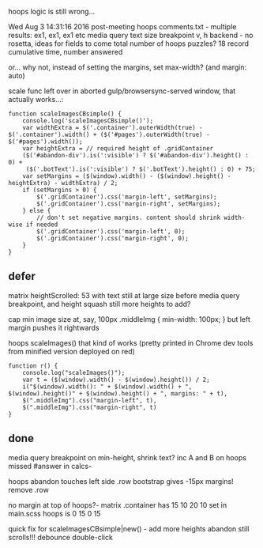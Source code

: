 


hoops logic is still wrong...

Wed Aug  3 14:31:16 2016 post-meeting
hoops 
comments.txt - multiple results: ex1, ex1, ex1 etc
media query text size breakpoint v, h
backend - no rosetta, ideas for fields to come
total number of hoops puzzles? 18
record cumulative time, number answered

or... why not, instead of setting the margins, set max-width? (and margin: auto)

scale func left over in aborted gulp/browsersync-served window, that actually works...:

    function scaleImagesCBsimple() {
        console.log('scaleImagesCBsimple()');
        var widthExtra = $('.container').outerWidth(true) - $('.container').width() + ($('#pages').outerWidth(true) - $('#pages').width());
        var heightExtra = // required height of .gridContainer
        ($('#abandon-div').is(':visible') ? $('#abandon-div').height() : 0) +
         ($('.botText').is(':visible') ? $('.botText').height() : 0) + 75;
        var setMargins = ($(window).width() - ($(window).height() - heightExtra) - widthExtra) / 2;
        if (setMargins > 0) {
            $('.gridContainer').css('margin-left', setMargins);
            $('.gridContainer').css('margin-right', setMargins);
        } else {
            // don't set negative margins. content should shrink width-wise if needed
            $('.gridContainer').css('margin-left', 0);
            $('.gridContainer').css('margin-right', 0);
        }
    }

## defer

matrix heightScrolled: 53 with text still at large size before media query breakpoint, and height squash
still more heights to add?

cap min image size at, say, 100px
    .middleImg {  min-width: 100px; } but left margin pushes it rightwards

hoops scaleImages() that kind of works (pretty printed in Chrome dev tools from minified version deployed on red)

    function r() {
        console.log("scaleImages()");
        var t = ($(window).width() - $(window).height()) / 2;
        i("$(window).width(): " + $(window).width() + ", $(window).height()" + $(window).height() + ", margins: " + t),
        $(".middleImg").css("margin-left", t),
        $(".middleImg").css("margin-right", t)
    }


## done

media query breakpoint on min-height, shrink text? inc A and B on hoops
missed #answer in calcs-

hoops
abandon touches left side
.row bootstrap gives -15px margins! remove .row

no margin at top of hoops?-
matrix .container has 15 10 20 10 set in main.scss
hoops is 0 15 0 15

quick fix for scaleImagesCBsimple|new() - add more heights
abandon still scrolls!!!
debounce double-click

